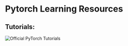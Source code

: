 # Pytorch Learning Resources

## Tutorials:

![Official PyTorch Tutorials](https://github.com/pytorch/tutorials)
